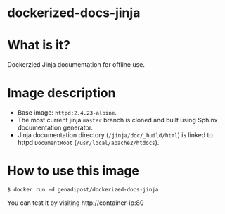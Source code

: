 # dockerized-docs-jinja

# What is it? #
Dockerzied Jinja documentation for offline use.

# Image description #
- Base image: `httpd:2.4.23-alpine`.
- The most current jinja `master` branch is cloned and built using Sphinx documentation generator.
- Jinja documentation directory (`/jinja/doc/_build/html`) is linked to httpd `DocumentRoot` (`/usr/local/apache2/htdocs`).

# How to use this image #

```console
$ docker run -d genadipost/dockerized-docs-jinja
```

You can test it by visiting http://container-ip:80
